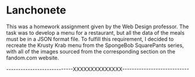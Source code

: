 # Lanchonete
This was a homework assignment given by the Web Design professor. The task was to develop a menu for a restaurant, but all the data of the meals must be in a JSON format file. To fulfill this requirement, I decided to recreate the Krusty Krab menu from the SpongeBob SquarePants series, with all of the images sourced from the corresponding section on the fandom.com website.

----------------------------XXXXXXXXXXXXXX----------------------------

